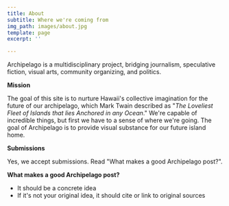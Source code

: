 ```yaml
---
title: About
subtitle: Where we're coming from
img_path: images/about.jpg
template: page
excerpt: ''

---
```

Archipelago is a multidisciplinary project, bridging journalism, speculative fiction, visual arts, community organizing, and politics. 

**Mission**

The goal of this site is to nurture Hawaii's collective imagination for the future of our archipelago, which Mark Twain described as "_The Loveliest Fleet of Islands that lies Anchored in any Ocean_." We're capable of incredible things, but first we have to a sense of where we're going. The goal of Archipelago is to provide visual substance for our future island home.

**Submissions**

Yes, we accept submissions. Read "What makes a good Archipelago post?".

**What makes a good Archipelago post?**

* It should be a concrete idea
* If it's not your original idea, it should cite or link to original sources